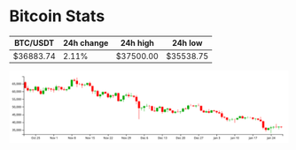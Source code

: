 # Bitcoin Stats

BTC/USDT|24h change|24h high|24h low|
|---|---|---|---|
|$36883.74|2.11%|$37500.00|$35538.75|

<img src="./chart.svg">
